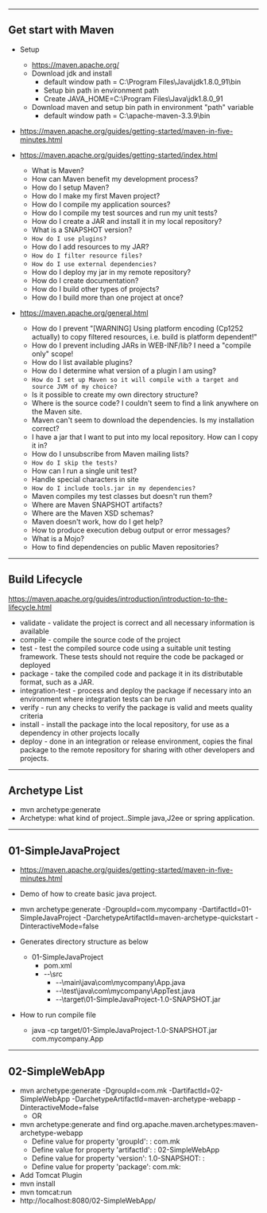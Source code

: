 --------------------
Get start with Maven
--------------------
* Setup 
	* https://maven.apache.org/
	* Download jdk and install 
		- default window path  = C:\Program Files\Java\jdk1.8.0_91\bin
		- Setup bin path in environment path 
		- Create JAVA_HOME=C:\Program Files\Java\jdk1.8.0_91
	* Download maven and setup bin path in environment "path" variable  
		- default window path = C:\apache-maven-3.3.9\bin
	
* https://maven.apache.org/guides/getting-started/maven-in-five-minutes.html 
* https://maven.apache.org/guides/getting-started/index.html
	- What is Maven?
	- How can Maven benefit my development process?
	- How do I setup Maven?
	- How do I make my first Maven project?
	- How do I compile my application sources?
	- How do I compile my test sources and run my unit tests?
	- How do I create a JAR and install it in my local repository?
	- What is a SNAPSHOT version?
	- `How do I use plugins?` 
	- How do I add resources to my JAR?
	- `How do I filter resource files?`
	- `How do I use external dependencies?`
	- How do I deploy my jar in my remote repository?
	- How do I create documentation?
	- How do I build other types of projects?
	- How do I build more than one project at once?
* https://maven.apache.org/general.html
	- How do I prevent "[WARNING] Using platform encoding (Cp1252 actually) to copy filtered resources, i.e. build is platform dependent!"
	- How do I prevent including JARs in WEB-INF/lib? I need a "compile only" scope!
	- How do I list available plugins?
	- How do I determine what version of a plugin I am using?
	- `How do I set up Maven so it will compile with a target and source JVM of my choice?`
	- Is it possible to create my own directory structure?
	- Where is the source code? I couldn't seem to find a link anywhere on the Maven site.
	- Maven can't seem to download the dependencies. Is my installation correct?
	- I have a jar that I want to put into my local repository. How can I copy it in?
	- How do I unsubscribe from Maven mailing lists?
	- `How do I skip the tests?`
	- How can I run a single unit test?
	- Handle special characters in site
	- `How do I include tools.jar in my dependencies?`
	- Maven compiles my test classes but doesn't run them?
	- Where are Maven SNAPSHOT artifacts?
	- Where are the Maven XSD schemas?
	- Maven doesn't work, how do I get help?
	- How to produce execution debug output or error messages?
	- What is a Mojo?
	- How to find dependencies on public Maven repositories?

---------------
Build Lifecycle
---------------
https://maven.apache.org/guides/introduction/introduction-to-the-lifecycle.html
* validate - validate the project is correct and all necessary information is available
* compile - compile the source code of the project
* test - test the compiled source code using a suitable unit testing framework. These tests should not require the code be packaged or deployed
* package - take the compiled code and package it in its distributable format, such as a JAR.
* integration-test - process and deploy the package if necessary into an environment where integration tests can be run
* verify - run any checks to verify the package is valid and meets quality criteria
* install - install the package into the local repository, for use as a dependency in other projects locally
* deploy - done in an integration or release environment, copies the final package to the remote repository for sharing with other developers and projects.

--------------
Archetype List
--------------
* mvn archetype:generate	
* Archetype: what kind of project..Simple java,J2ee or spring application.

--------------------
01-SimpleJavaProject
--------------------
* https://maven.apache.org/guides/getting-started/maven-in-five-minutes.html
* Demo of how to create basic java project.
* mvn archetype:generate -DgroupId=com.mycompany -DartifactId=01-SimpleJavaProject  -DarchetypeArtifactId=maven-archetype-quickstart -DinteractiveMode=false
* Generates directory structure as below 
	- 01-SimpleJavaProject
		- pom.xml
		- --\src
			- --\main\java\com\mycompany\App.java
			- --\test\java\com\mycompany\AppTest.java
			- --\target\01-SimpleJavaProject-1.0-SNAPSHOT.jar
	
* How to run compile file
	- java -cp target/01-SimpleJavaProject-1.0-SNAPSHOT.jar  com.mycompany.App	

---------------
02-SimpleWebApp
---------------
 *  mvn archetype:generate -DgroupId=com.mk -DartifactId=02-SimpleWebApp -DarchetypeArtifactId=maven-archetype-webapp -DinteractiveMode=false
	- OR  
 * mvn archetype:generate and find  org.apache.maven.archetypes:maven-archetype-webapp
 	- Define value for property 'groupId': : com.mk
	- Define value for property 'artifactId': : 02-SimpleWebApp
	- Define value for property 'version':  1.0-SNAPSHOT: :
	- Define value for property 'package':  com.mk:
 * Add Tomcat Plugin 
 * mvn install 
 * mvn tomcat:run
 * http://localhost:8080/02-SimpleWebApp/
 
